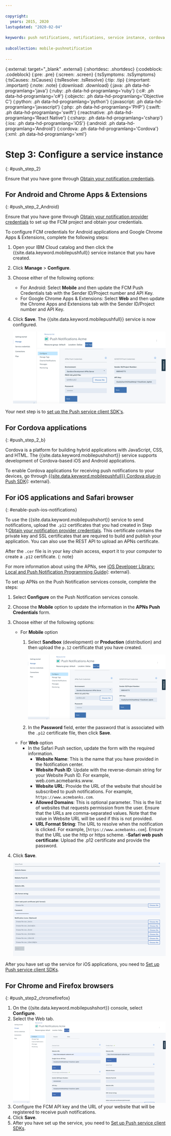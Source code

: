 ```yaml
---

copyright:
  years: 2015, 2020
lastupdated: "2020-02-04"

keywords: push notifications, notifications, service instance, cordova application

subcollection: mobile-pushnotification

---
```


{:external: target="_blank" .external}
{:shortdesc: .shortdesc}
{:codeblock: .codeblock}
{:pre: .pre}
{:screen: .screen}
{:tsSymptoms: .tsSymptoms}
{:tsCauses: .tsCauses}
{:tsResolve: .tsResolve}
{:tip: .tip}
{:important: .important}
{:note: .note}
{:download: .download}
{:java: .ph data-hd-programlang='java'}
{:ruby: .ph data-hd-programlang='ruby'}
{:c#: .ph data-hd-programlang='c#'}
{:objectc: .ph data-hd-programlang='Objective C'}
{:python: .ph data-hd-programlang='python'}
{:javascript: .ph data-hd-programlang='javascript'}
{:php: .ph data-hd-programlang='PHP'}
{:swift: .ph data-hd-programlang='swift'}
{:reactnative: .ph data-hd-programlang='React Native'}
{:csharp: .ph data-hd-programlang='csharp'}
{:ios: .ph data-hd-programlang='iOS'}
{:android: .ph data-hd-programlang='Android'}
{:cordova: .ph data-hd-programlang='Cordova'}
{:xml: .ph data-hd-programlang='xml'}

# Step 3: Configure a service instance 
{: #push_step_2}

Ensure that you have gone through [Obtain your notification credentials](/docs/services/mobilepush?topic=mobile-pushnotification-push_step_1).

## For Android and Chrome Apps & Extensions
{: #push_step_2_Android}

Ensure that you have gone through [Obtain your notification provider credentials](/docs/services/mobilepush?topic=mobile-pushnotification-push_step_1) to set up the FCM project and obtain your credentials.

To configure FCM credentials for Android applications and Google Chrome Apps & Extensions, complete the following steps:

1. Open your IBM Cloud catalog and then click the {{site.data.keyword.mobilepushfull}} service instance that you have created. 
1. Click **Manage** > **Configure**. 
1. Choose either of the following options: 
   - For Android: Select **Mobile** and then update the FCM Push Credentials tab with the Sender ID/Project number and API Key. 
   - For Google Chrome Apps & Extensions: Select **Web** and then update the Chrome Apps and Extensions tab with the Sender ID/Project number and API Key. 
1. Click **Save**. The {{site.data.keyword.mobilepushfull}} service is now configured.

    ![Set push notifications console](images/wizard.jpg "Push Notifications console with the Configure navigation option that is selected showing the Mobile tab and the FCM Push Credentials")

Your next step is to [set up the Push service client SDK's](/docs/services/mobilepush?topic=mobile-pushnotification-push_step_3).

## For Cordova applications 
{: #push_step_2_b}

Cordova is a platform for building hybrid applications with JavaScript, CSS, and HTML. The {{site.data.keyword.mobilepushshort}} service supports development of Cordova-based iOS and Android applications.

To enable Cordova applications for receiving push notifications to your devices, go through [{{site.data.keyword.mobilepushfull}} Cordova plug-in Push SDK](https://github.com/ibm-bluemix-mobile-services/bms-clientsdk-cordova-plugin-push/tree/Doc#ios-app){: external}.

## For iOS applications and Safari browser 
{: #enable-push-ios-notifications}

To use the {{site.data.keyword.mobilepushshort}} service to send notifications, upload the `.p12` certificates that you had created in Step 1:[Obtain your notification provider credentials](/docs/services/mobilepush?topic=mobile-pushnotification-push_step_1). This certificate contains the private key and SSL certificates that are required to build and publish your application. You can also use the REST API to upload an APNs certificate.

After the `.cer` file is in your key chain access, export it to your computer to create a `.p12` certificate.
{: note}

For more information about using the APNs, see [iOS Developer Library: Local and Push Notification Programming Guide](https://developer.apple.com/library/content/documentation/NetworkingInternet/Conceptual/RemoteNotificationsPG/APNSOverview.html#//apple_ref/doc/uid/TP40008194-CH8-SW1){: external}.

To set up APNs on the Push Notification services console, complete the steps:

1. Select **Configure** on the Push Notification services console.
1. Choose the **Mobile** option to update the information in the **APNs Push Credentials** form.
1. Choose either of the following options:
   - For **Mobile** option
      1. Select **Sandbox** (development) or **Production** (distribution) and then upload the `p.12` certificate that you have created. 

         ![Set push notifications console](images/wizard.jpg "Push Notifications console with the Configure navigation option that is selected showing the Mobile tab and the APN Push Credentials")

      1. In the **Password** field, enter the password that is associated with the `.p12` certificate file, then click **Save**.
   - For **Web** option
      - In the Safari Push section, update the form with the required information. 
         - **Website Name**: This is the name that you have provided in the Notification center.
         - **Website Push ID**: Update with the reverse-domain string for your Website Push ID. For example, web.com.acmebanks.www.
         - **Website URL**: Provide the URL of the website that should be subscribed to push notifications. For example, `https://www.acmebanks.com`.
         - **Allowed Domains**: This is optional parameter. This is the list of websites that requests permission from the user. Ensure that the URLs are comma-separated values. Note that the value in Website URL will be used if this is not provided. 
         - **URL Format String**: The URL to resolve when the notification is clicked. For example, [`https://www.acmebanks.com`]. Ensure that the URL use the http or https scheme.
         -**Safari web push certificate**: Upload the .p12 certificate and provide the password.
1. Click **Save**.	

   ![Push Notifications console](images/push_configure_safari.jpg "Web option page fields")	

After you have set up the service for iOS applications, you need to [Set up Push service client SDKs](/docs/services/mobilepush?topic=mobile-pushnotification-push_step_3).

## For Chrome and Firefox browsers 
{: #push_step2_chromefirefox}

1. On the {{site.data.keyword.mobilepushshort}} console, select **Configure**.
1. Select the Web tab.
   ![WebPush Configurations](images/webpush_configure.jpg "Web Push Configuration window for defining FCM API Key and URL of your website")
1. Configure the FCM API key and the URL of your website that will be registered to receive push notifications.
1. Click **Save**.
1. After you have set up the service, you need to [Set up Push service client SDKs](/docs/services/mobilepush?topic=mobile-pushnotification-push_step_3).
